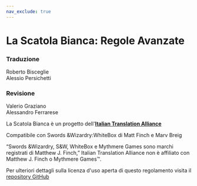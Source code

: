 ```yaml
---
nav_exclude: true
---
```


# La Scatola Bianca: Regole Avanzate

### Traduzione
Roberto Bisceglie  
Alessio Persichetti

### Revisione
Valerio Graziano  
Alessandro Ferrarese

La Scatola Bianca è un progetto dell'[**Italian Translation Alliance**](https://italian-translation-alliance.github.io)

Compatibile con Swords &Wizardry:WhiteBox di Matt Finch e Marv Breig

“Swords &Wizardry, S&W, WhiteBox e Mythmere Games sono marchi registrati di Matthew J. Finch,”
Italian Translation Alliance non è affiliato con Matthew J. Finch o Mythmere Games™.

Per ulteriori dettagli sulla licenza d'uso aperta di questo regolamento visita il [repository GitHub](//github.com/Italian-Translation-Alliance/lsb-regole-avanzate) 